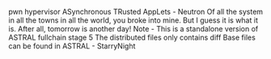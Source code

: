 pwn hypervisor
ASynchronous TRusted AppLets - Neutron
Of all the system in all the towns in all the world, you broke into mine.
But I guess it is what it is.
After all, tomorrow is another day!
Note - This is a standalone version of ASTRAL fullchain stage 5
The distributed files only contains diff
Base files can be found in ASTRAL - StarryNight
